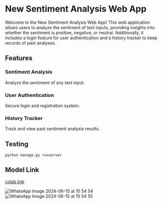# **New Sentiment Analysis Web App**

 Welcome to the New Sentiment Analysis Web App! This web application allows users to analyze the sentiment of text inputs, providing insights into whether the sentiment is positive,   negative, or neutral. Additionally, it includes a login feature for user authentication and a history tracker to keep records of past analyses.

## Features
### Sentiment Analysis
Analyze the sentiment of any text input.
### User Authentication
Secure login and registration system.
### History Tracker
Track and view past sentiment analysis results.

## Testing 
```
python manage.py runserver
```
## Model Link 
[colab link](https://colab.research.google.com/drive/1nuHKuOl6nQU0Ht5CU-ioZyrR21n1UQMq#scrollTo=VdgL-2BWOTI3 "colab")

![WhatsApp Image 2024-06-15 at 15 54 54](https://github.com/Jolly-jester/news_sentiment_analysis/assets/137062737/e8ac323e-bb2f-4891-acdd-4d245eba6de2)
![WhatsApp Image 2024-06-15 at 15 54 55](https://github.com/Jolly-jester/news_sentiment_analysis/assets/137062737/2229a083-6b7d-4b2e-832b-e5a11f9909de)

